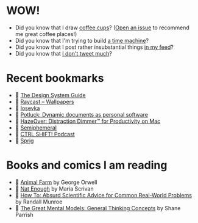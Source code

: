# WOW!

- Did you know that I draw [coffee cups](https://papercups.mamuso.net/)? ([Open an issue](https://github.com/mamuso/papercups/issues) to recommend me great coffee places!)
- Did you know that I'm trying to build [a time machine](https://github.com/mamuso/fluxcapacitor)?
- Did you know that I post rather insubstantial things [in my feed](https://feed.mamuso.net/)?
- Did you know that [I don't tweet much](https://twitter.com/mamuso)?

# Recent bookmarks

- 👀 [The Design System Guide](https://thedesignsystem.guide/)
- 👀 [Raycast – Wallpapers](https://www.raycast.com/wallpapers)
- 👀 [Iosevka](https://typeof.net/Iosevka/)
- 👀 [Potluck: Dynamic documents as personal software](https://www.inkandswitch.com/potluck/)
- 👀 [HazeOver: Distraction Dimmer™ for Productivity on Mac](https://hazeover.com/)
- 👀 [Semiphemeral](https://semiphemeral.com/)
- 👀 [CTRL SHIFT! Podcast](https://podcast.humbleteam.com/)
- 👀 [Sprig](https://sprig.hackclub.com/)


# Books and comics I am reading

- 📘 [Animal Farm](https://www.goodreads.com/book/show/8349198) by George Orwell
- 📘 [Nat Enough](https://www.goodreads.com/book/show/45714795) by Maria Scrivan
- 📘 [How To: Absurd Scientific Advice for Common Real-World Problems](https://www.goodreads.com/book/show/43851501) by Randall Munroe
- 📘 [The Great Mental Models: General Thinking Concepts](https://www.goodreads.com/book/show/58103132) by Shane Parrish


